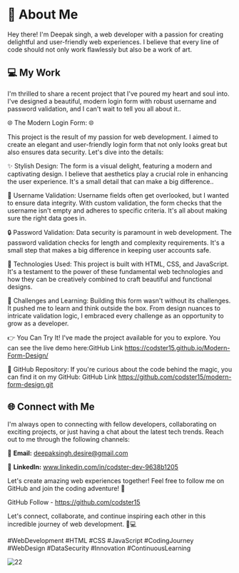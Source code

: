 # 👋 About Me

Hey there! I'm Deepak singh, a web developer with a passion for creating delightful and user-friendly web experiences. I believe that every line of code should not only work flawlessly but also be a work of art.
## 💻 My Work
I'm thrilled to share a recent project that I've poured my heart and soul into. I've designed a beautiful, modern login form with robust username and password validation, and I can't wait to tell you all about it..

🌐 The Modern Login Form: 🌐

This project is the result of my passion for web development. I aimed to create an elegant and user-friendly login form that not only looks great but also ensures data security. Let's dive into the details:

✨ Stylish Design: The form is a visual delight, featuring a modern and captivating design. I believe that aesthetics play a crucial role in enhancing the user experience. It's a small detail that can make a big difference..

🔐 Username Validation: Username fields often get overlooked, but I wanted to ensure data integrity. With custom validation, the form checks that the username isn't empty and adheres to specific criteria. It's all about making sure the right data goes in.

🔒 Password Validation: Data security is paramount in web development. The password validation checks for length and complexity requirements. It's a small step that makes a big difference in keeping user accounts safe.

🧰 Technologies Used: This project is built with HTML, CSS, and JavaScript. It's a testament to the power of these fundamental web technologies and how they can be creatively combined to craft beautiful and functional designs.

🌈 Challenges and Learning: Building this form wasn't without its challenges. It pushed me to learn and think outside the box. From design nuances to intricate validation logic, I embraced every challenge as an opportunity to grow as a developer.

👉 You Can Try It! I've made the project available for you to explore. You can see the live demo here:GitHub Link  https://codster15.github.io/Modern-Form-Design/

🔗 GitHub Repository: If you're curious about the code behind the magic, you can find it on my GitHub: GitHub Link https://github.com/codster15/modern-form-design.git
## 🌐 Connect with Me

I'm always open to connecting with fellow developers, collaborating on exciting projects, or just having a chat about the latest tech trends. Reach out to me through the following channels:

📧 **Email:** deepaksingh.desire@gmail.com

🔗 **LinkedIn:** www.linkedin.com/in/codster-dev-9638b1205



Let's create amazing web experiences together! Feel free to follow me on GitHub and join the coding adventure! 🚀

GitHub Follow - https://github.com/codster15  

Let's connect, collaborate, and continue inspiring each other in this incredible journey of web development. 🚀💻


#WebDevelopment #HTML #CSS #JavaScript #CodingJourney #WebDesign #DataSecurity #Innovation #ContinuousLearning

![22](https://github.com/codster15/modern-form-design/assets/127374043/048e412a-d1a8-4651-bd8c-e5a3e07cd0a8)
